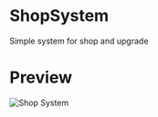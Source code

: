 # ShopSystem
 Simple system for shop and upgrade

# Preview
![Shop System](http://i.giphy.com/VbseGJ0Pe3XpZMHx7f.gif)

